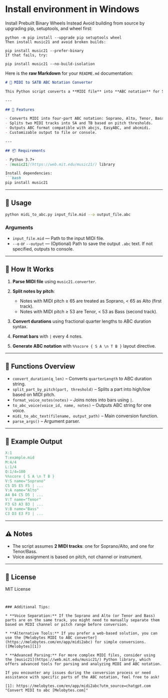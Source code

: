 
# Install environment in Windows
Install Prebuilt Binary Wheels Instead
Avoid building from source by upgrading pip, setuptools, and wheel first:

```
python -m pip install --upgrade pip setuptools wheel
Then install music21 and avoid broken builds:

pip install music21 --prefer-binary
If that fails, try:

pip install music21 --no-build-isolation
```

Here is the **raw Markdown** for your `README.md` documentation:

````markdown
# 🎼 MIDI to SATB ABC Notation Converter

This Python script converts a **MIDI file** into **ABC notation** for SATB (Soprano, Alto, Tenor, Bass) choral format. It uses pitch-based voice splitting and supports basic formatting suitable for rendering or playback using ABC-compatible tools.

---

## 🧰 Features

- Converts MIDI into four-part ABC notation: Soprano, Alto, Tenor, Bass.
- Splits two MIDI tracks into SA and TB based on pitch thresholds.
- Outputs ABC format compatible with abcjs, EasyABC, and abcmidi.
- Customizable output to file or console.

---

## 📦 Requirements

- Python 3.7+
- [music21](https://web.mit.edu/music21/) library

Install dependencies:
```bash
pip install music21
````

---

## 🚀 Usage

```bash
python midi_to_abc.py input_file.mid --o output_file.abc
```

### Arguments

* `input_file.mid` — Path to the input MIDI file.
* `--o` or `--output` — (Optional) Path to save the output `.abc` text. If not specified, outputs to console.

---

## 🧠 How It Works

1. **Parse MIDI file** using `music21.converter`.
2. **Split notes by pitch**:

   * Notes with MIDI pitch ≥ 65 are treated as Soprano, < 65 as Alto (first track).
   * Notes with MIDI pitch ≥ 53 are Tenor, < 53 as Bass (second track).
3. **Convert durations** using fractional quarter lengths to ABC duration syntax.
4. **Format bars** with `|` every 4 notes.
5. **Generate ABC notation** with `%%score { S A \n T B }` layout directive.

---

## 🔧 Functions Overview

* `convert_duration(q_len)` – Converts `quarterLength` to ABC duration string.
* `split_part_by_pitch(part, threshold)` – Splits a part into high/low based on MIDI pitch.
* `format_voice_notes(notes)` – Joins notes into bars using `|`.
* `to_abc_voice(voice_id, name, notes)` – Outputs ABC string for one voice.
* `midi_to_abc_text(filename, output_path)` – Main conversion function.
* `parse_args()` – Argument parser.

---

## 📄 Example Output

```abc
X:1
T:example.mid
M:4/4
L:1/4
Q:1/4=100
%%score { S A \n T B }
V:S name="Soprano"
C5 D5 E5 F5 | ...
V:A name="Alto"
A4 B4 C5 D5 | ...
V:T name="Tenor"
F3 G3 A3 B3 | ...
V:B name="Bass"
C3 D3 E3 F3 | ...
```

---

## ⚠️ Notes

* The script assumes **2 MIDI tracks**: one for Soprano/Alto, and one for Tenor/Bass.
* Voice assignment is based on pitch, not channel or instrument.

---

## 📜 License

MIT License

```


### Additional Tips:

* **Voice Separation:** If the Soprano and Alto (or Tenor and Bass) parts are on the same track, you might need to manually separate them based on MIDI channel or pitch range before conversion.

* **Alternative Tools:** If you prefer a web-based solution, you can use the [Melobytes MIDI to ABC converter](https://melobytes.com/en/app/midi2abc) for simple conversions.([Melobytes][1])

* **Advanced Parsing:** For more complex MIDI files, consider using the [music21](https://web.mit.edu/music21/) Python library, which offers advanced tools for parsing and analyzing MIDI and ABC notation.

If you encounter any issues during the conversion process or need assistance with specific parts of the ABC notation, feel free to ask!

[1]: https://melobytes.com/en/app/midi2abc?utm_source=chatgpt.com "Convert MIDI to abc [Melobytes.com]"
